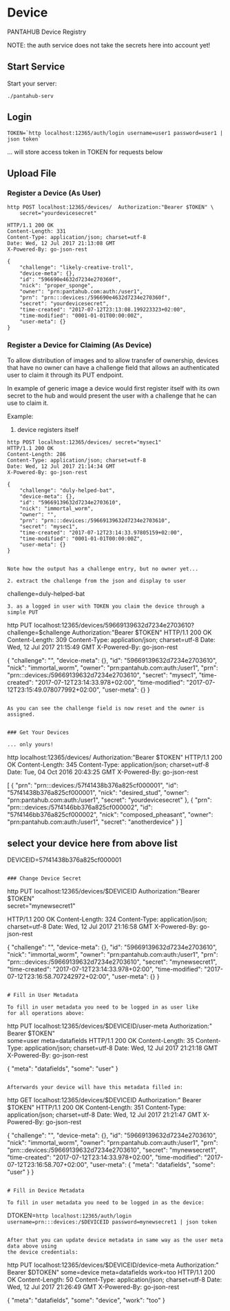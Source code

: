 

# Device

PANTAHUB Device Registry

NOTE: the auth service does not take the secrets here into account yet!

## Start Service

Start your server:
```
./pantahub-serv
```

## Login

```
TOKEN=`http localhost:12365/auth/login username=user1 password=user1 | json token`
```

... will store access token in TOKEN for requests below

## Upload File

### Register a Device (As User)

```
http POST localhost:12365/devices/  Authorization:"Bearer $TOKEN" \
    secret="yourdevicesecret"

HTTP/1.1 200 OK
Content-Length: 331
Content-Type: application/json; charset=utf-8
Date: Wed, 12 Jul 2017 21:13:08 GMT
X-Powered-By: go-json-rest

{
    "challenge": "likely-creative-troll",
    "device-meta": {},
    "id": "596690e4632d7234e270360f",
    "nick": "proper_sponge",
    "owner": "prn:pantahub.com:auth:/user1",
    "prn": "prn:::devices:/596690e4632d7234e270360f",
    "secret": "yourdevicesecret",
    "time-created": "2017-07-12T23:13:08.199223323+02:00",
    "time-modified": "0001-01-01T00:00:00Z",
    "user-meta": {}
}
```

### Register a Device for Claiming (As Device)

To allow distribution of images and to allow transfer of ownership, devices
that have no owner can have a challenge field that allows an authenticated
user to claim it through its PUT endpoint.

In example of generic image a device would first register itself with its own
secret to the hub and would present the user with a challenge that he can
use to claim it.

Example:

1. device registers itself
```
http POST localhost:12365/devices/ secret="mysec1"
HTTP/1.1 200 OK
Content-Length: 286
Content-Type: application/json; charset=utf-8
Date: Wed, 12 Jul 2017 21:14:34 GMT
X-Powered-By: go-json-rest

{
    "challenge": "duly-helped-bat",
    "device-meta": {},
    "id": "59669139632d7234e2703610",
    "nick": "immortal_worm",
    "owner": "",
    "prn": "prn:::devices:/59669139632d7234e2703610",
    "secret": "mysec1",
    "time-created": "2017-07-12T23:14:33.97805159+02:00",
    "time-modified": "0001-01-01T00:00:00Z",
    "user-meta": {}
}


Note how the output has a challenge entry, but no owner yet...

2. extract the challenge from the json and display to user
```
challenge=duly-helped-bat
```
3. as a logged in user with TOKEN you claim the device through a simple PUT
```
http PUT localhost:12365/devices/59669139632d7234e2703610?challenge=$challenge Authorization:"Bearer $TOKEN"
HTTP/1.1 200 OK
Content-Length: 309
Content-Type: application/json; charset=utf-8
Date: Wed, 12 Jul 2017 21:15:49 GMT
X-Powered-By: go-json-rest

{
    "challenge": "",
    "device-meta": {},
    "id": "59669139632d7234e2703610",
    "nick": "immortal_worm",
    "owner": "prn:pantahub.com:auth:/user1",
    "prn": "prn:::devices:/59669139632d7234e2703610",
    "secret": "mysec1",
    "time-created": "2017-07-12T23:14:33.978+02:00",
    "time-modified": "2017-07-12T23:15:49.078077992+02:00",
    "user-meta": {}
}
```

As you can see the challenge field is now reset and the owner is assigned.


### Get Your Devices

... only yours!

```
http localhost:12365/devices/  Authorization:"Bearer $TOKEN"
HTTP/1.1 200 OK
Content-Length: 345
Content-Type: application/json; charset=utf-8
Date: Tue, 04 Oct 2016 20:43:25 GMT
X-Powered-By: go-json-rest

[
    {
        "prn": "prn:::devices:/57f41438b376a825cf000001", 
        "id": "57f41438b376a825cf000001", 
        "nick": "desired_stud", 
        "owner": "prn:pantahub.com:auth:/user1", 
        "secret": "yourdevicesecret"
    }, 
    {
        "prn": "prn:::devices:/57f4146bb376a825cf000002", 
        "id": "57f4146bb376a825cf000002", 
        "nick": "composed_pheasant", 
        "owner": "prn:pantahub.com:auth:/user1", 
        "secret": "anotherdevice"
    }
]

## select your device here from above list
DEVICEID=57f41438b376a825cf000001
```

### Change Device Secret

```
http PUT localhost:12365/devices/$DEVICEID  Authorization:"Bearer $TOKEN" \
	secret="mynewsecret1"

HTTP/1.1 200 OK
Content-Length: 324
Content-Type: application/json; charset=utf-8
Date: Wed, 12 Jul 2017 21:16:58 GMT
X-Powered-By: go-json-rest

{
    "challenge": "",
    "device-meta": {},
    "id": "59669139632d7234e2703610",
    "nick": "immortal_worm",
    "owner": "prn:pantahub.com:auth:/user1",
    "prn": "prn:::devices:/59669139632d7234e2703610",
    "secret": "mynewsecret1",
    "time-created": "2017-07-12T23:14:33.978+02:00",
    "time-modified": "2017-07-12T23:16:58.707242972+02:00",
    "user-meta": {}
}

```

# Fill in User Metadata

To fill in user metadata you need to be logged in as user like
for all operations above:

```
http PUT localhost:12365/devices/$DEVICEID/user-meta Authorization:" Bearer $TOKEN" \
	some=user meta=datafields
HTTP/1.1 200 OK
Content-Length: 35
Content-Type: application/json; charset=utf-8
Date: Wed, 12 Jul 2017 21:21:18 GMT
X-Powered-By: go-json-rest

{
    "meta": "datafields",
    "some": "user"
}
```

Afterwards your device will have this metadata filled in:
```
http GET localhost:12365/devices/$DEVICEID Authorization:" Bearer $TOKEN" 
HTTP/1.1 200 OK
Content-Length: 351
Content-Type: application/json; charset=utf-8
Date: Wed, 12 Jul 2017 21:21:47 GMT
X-Powered-By: go-json-rest

{
    "challenge": "",
    "device-meta": {},
    "id": "59669139632d7234e2703610",
    "nick": "immortal_worm",
    "owner": "prn:pantahub.com:auth:/user1",
    "prn": "prn:::devices:/59669139632d7234e2703610",
    "secret": "mynewsecret1",
    "time-created": "2017-07-12T23:14:33.978+02:00",
    "time-modified": "2017-07-12T23:16:58.707+02:00",
    "user-meta": {
        "meta": "datafields",
        "some": "user"
    }
}
```

# Fill in Device Metadata

To fill in user metadata you need to be logged in as the device:

```
DTOKEN=`http localhost:12365/auth/login username=prn:::devices:/$DEVICEID password=mynewsecret1 | json token`
```

After that you can update device metadata in same way as the user meta data above using
the device credentials:

```
http PUT localhost:12365/devices/$DEVICEID/device-meta Authorization:" Bearer $DTOKEN" some=device meta=datafields work=too
HTTP/1.1 200 OK
Content-Length: 50
Content-Type: application/json; charset=utf-8
Date: Wed, 12 Jul 2017 21:26:49 GMT
X-Powered-By: go-json-rest

{
    "meta": "datafields",
    "some": "device",
    "work": "too"
}

```

